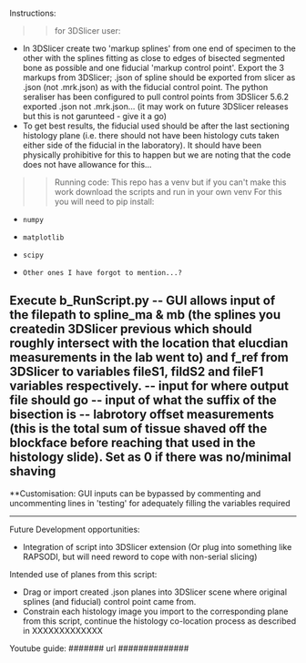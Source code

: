Instructions:
>>for 3DSlicer user:
- In 3DSlicer create two 'markup splines' from one end of specimen to the other with the splines fitting as close to edges of bisected segmented bone as possible and one fiducial 'markup control point'. Export the 3 markups from 3DSlicer; .json of spline should be exported from slicer as .json (not .mrk.json) as with the fiducial control point. The python seraliser has been configured to pull control points from 3DSlicer 5.6.2 exported .json not .mrk.json... (it may work on future 3DSlicer releases but this is not garunteed - give it a go)
- To get best results, the fiducial used should be after the last sectioning histology plane (i.e. there should not have been histology cuts taken either side of the fiducial in the laboratory). It should have been physically prohibitive for this to happen but we are noting that the code does not have allowance for this...

>>Running code:
This repo has a venv but if you can't make this work download the scripts and run in your own venv
For this you will need to pip install:
-     numpy
-     matplotlib
-     scipy
-     Other ones I have forgot to mention...?

Execute b_RunScript.py
-- GUI allows input of the filepath to spline_ma & mb (the splines you createdin 3DSlicer previous which should roughly intersect with the location that elucdian measurements in the lab went to) and f_ref from 3DSlicer to variables fileS1, fildS2 and fileF1 variables respectively.
-- input for where output file should go
-- input of what the suffix of the bisection is
-- labrotory offset measurements (this is the total sum of tissue shaved off the blockface before reaching that used in the histology slide). Set as 0 if there was no/minimal shaving
-- 

**Customisation:
GUI inputs can be bypassed by commenting and uncommenting lines in 'testing' for adequately filling the variables required

***********
Future Development opportunities:
- Integration of script into 3DSlicer extension (Or plug into something like RAPSODI, but will need reword to cope with non-serial slicing)

Intended use of planes from this script:
- Drag or import created .json planes into 3DSlicer scene where original splines (and fiducial) control point came from. 
- Constrain each histology image you import to the corresponding plane from this script, continue the histology co-location process as described in XXXXXXXXXXXXX 

Youtube guide:
#######  url  ##############